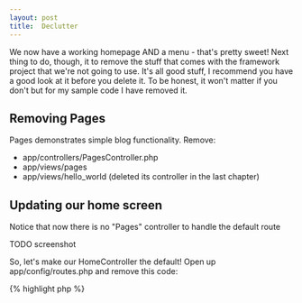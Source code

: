```yaml
---
layout: post
title:  Declutter
---
```


We now have a working homepage AND a menu - that's pretty sweet! Next thing to do, though, it to remove the stuff that comes with the framework project that we're not going to use. It's all good stuff, I recommend you have a good look at it before you delete it. To be honest, it won't matter if you don't but for my sample code I have removed it.

## Removing Pages

Pages demonstrates simple blog functionality. Remove:

* app/controllers/PagesController.php
* app/views/pages
* app/views/hello_world (deleted its controller in the last chapter)

## Updating our home screen

Notice that now there is no "Pages" controller to handle the default route

TODO screenshot

So, let's make our HomeController the default! Open up app/config/routes.php and remove this code:

{% highlight php %}
<?php
// ...

/**
 * Here, we are connecting `'/'` (the base path) to controller called `'Pages'`,
 * its action called `view()`, and we pass a param to select the view file
 * to use (in this case, `/views/pages/home.html.php`; see `app\controllers\PagesController`
 * for details).
 *
 * @see app\controllers\PagesController
 */
Router::connect('/', 'Pages::view');

/**
 * Connect the rest of `PagesController`'s URLs. This will route URLs like `/pages/about` to
 * `PagesController`, rendering `/views/pages/about.html.php` as a static page.
 */
Router::connect('/pages/{:args}', 'Pages::view');
// ...
{% endhighlight %}

Now we're going to replace that section with:

{% highlight php %}
<?php
// ...
Router::connect('/', 'Home::index');
// ...
{% endhighlight %}

Now, when you hit [http://staff-rolodex.localhost/](http://staff-rolodex.localhost/), you should see your "This is a HOME PAGE!" screen. Result!

TODO screenshot

## About "empty"

You'll notice a bunch of files just named "empty" - that's to make sure that they stay in the Git repo. You can delete them, but I recommend leave them alone - at least until you've put something else in each empty directory - so you can easily figure out where things need to go.